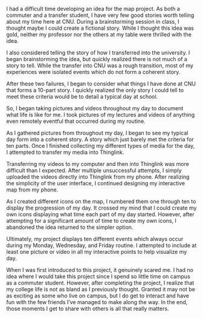 
I had a difficult time developing an idea for the map project. As both a commuter and a transfer student, I have very few good stories worth telling about my time here at CNU. During a brainstorming session in class, I thought maybe I could create a fictional story. While I thought this idea was gold, neither my professor nor the others at my table were thrilled with the idea. 

I also considered telling the story of how I transferred into the university. I began brainstorming the idea, but quickly realized there is not much of a story to tell. While the transfer into CNU was a rough transition, most of my experiences were isolated events which do not form a coherent story.

After these two failures, I began to consider what things I have done at CNU that forms a 10-part story. I quickly realized the only story I could tell to meet these criteria would be to detail a typical day at school.

So, I began taking pictures and videos throughout my day to document what life is like for me. I took pictures of my lectures and videos of anything even remotely eventful that occurred during my routine. 

As I gathered pictures from throughout my day, I began to see my typical day form into a coherent story. A story which just barely met the criteria for ten parts. Once I finished collecting my different types of media for the day, I attempted to transfer my media into Thinglink. 

Transferring my videos to my computer and then into Thinglink was more difficult than I expected. After multiple unsuccessful attempts, I simply uploaded the videos directly into Thinglink from my phone. After realizing the simplicity of the user interface, I continued designing my interactive map from my phone. 

As I created different icons on the map, I numbered them one through ten to display the progression of my day. It crossed my mind that I could create my own icons displaying what time each part of my day started. However, after attempting for a significant amount of time to create my own icons, I abandoned the idea returned to the simpler option. 

Ultimately, my project displays ten different events which always occur during my Monday, Wednesday, and Friday routine. I attempted to include at least one picture or video in all my interactive points to help visualize my day. 

When I was first introduced to this project, it genuinely scared me. I had no idea where I would take this project since I spend so little time on campus as a commuter student. However, after completing the project, I realize that my college life is not as bland as I previously thought. Granted it may not be as exciting as some who live on campus, but I do get to interact and have fun with the few friends I’ve managed to make along the way. In the end, those moments I get to share with others is all that really matters.
